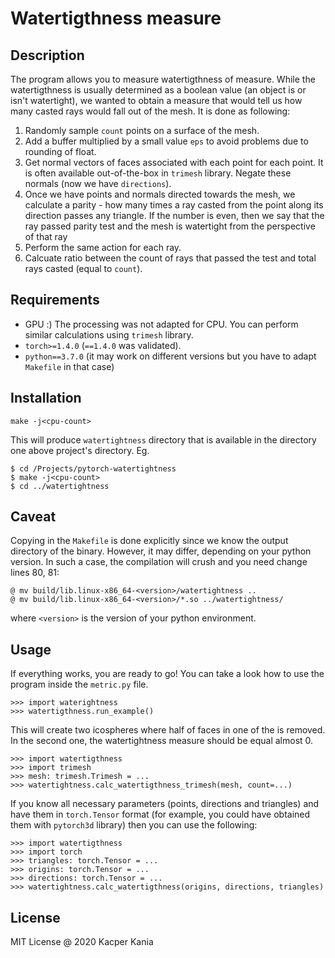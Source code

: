 # Watertigthness measure

## Description
The program allows you to measure watertigthness of measure. While the 
watertigthness is usually determined as a boolean value (an object is or 
isn't watertight), we wanted to obtain a measure that would tell us how many
casted rays would fall out of the mesh. It is done as following:

1. Randomly sample `count` points on a surface of the mesh.
2. Add a buffer multiplied by a small value `eps` to avoid problems due
to rounding of float.
3. Get normal vectors of faces associated with each point for each point. It 
is often available out-of-the-box in `trimesh` library. Negate these normals
(now we have `directions`).
4. Once we have points and normals directed towards the mesh, we calculate a
parity - how many times a ray casted from the point along its direction passes
any triangle. If the number is even, then we say that the ray passed parity
test and the mesh is watertight from the perspective of that ray
5. Perform the same action for each ray.
6. Calcuate ratio between the count of rays that passed the test and total rays
casted (equal to `count`).


## Requirements

- GPU :) The processing was not adapted for CPU. You can perform similar calculations
using `trimesh` library.
- `torch>=1.4.0` (`==1.4.0` was validated).
- `python==3.7.0` (it may work on different versions but you have to adapt
 `Makefile` in that case)

## Installation
```
make -j<cpu-count>
```

This will produce `watertightness` directory that is available in the directory 
one above project's directory. Eg.
```
$ cd /Projects/pytorch-watertightness
$ make -j<cpu-count>
$ cd ../watertightness
```

## Caveat
Copying in the `Makefile` is done explicitly since we know the output directory
of the binary. However, it may differ, depending on your python version. In 
such a case, the compilation will crush and you need change lines 80, 81:
```
@ mv build/lib.linux-x86_64-<version>/watertightness ..
@ mv build/lib.linux-x86_64-<version>/*.so ../watertightness/
```
where `<version>` is the version of your python environment.


## Usage
If everything works, you are ready to go! You can take a look how to use the program
inside the `metric.py` file.

```
>>> import waterightness
>>> watertigthness.run_example()
```

This will create two icospheres where half of faces in one of the is removed. In
the second one, the watertightness measure should be equal almost 0.

```
>>> import watertigthness
>>> import trimesh
>>> mesh: trimesh.Trimesh = ...
>>> watertightness.calc_watertigthness_trimesh(mesh, count=...)
```

If you know all necessary parameters (points, directions and triangles) and have
them in `torch.Tensor` format (for example, you could have obtained them 
with `pytorch3d` library) then you can use the following:

```
>>> import watertigthness
>>> import torch
>>> triangles: torch.Tensor = ...
>>> origins: torch.Tensor = ...
>>> directions: torch.Tensor = ...
>>> watertightness.calc_watertigthness(origins, directions, triangles)
```

## License 
MIT License @ 2020 Kacper Kania